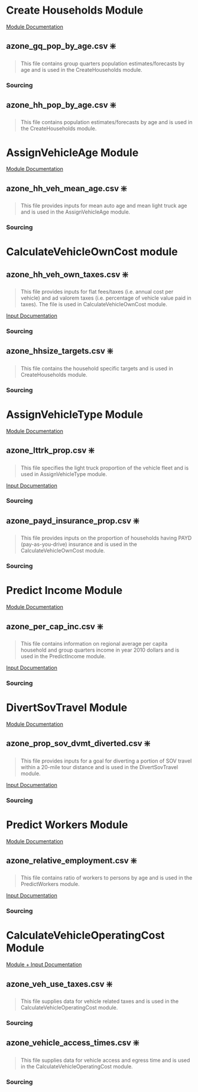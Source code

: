 # Create Households Module
[Module Documentation](https://github.com/visioneval/VisionEval/blob/master/sources/modules/VESimHouseholds/inst/module_docs/CreateHouseholds.md#createhouseholds-module)

## azone_gq_pop_by_age.csv ❇️

>This file contains group quarters population estimates/forecasts by age and is used in the CreateHouseholds module.


### Sourcing


## azone_hh_pop_by_age.csv ❇️

>This file contains population estimates/forecasts by age and is used in the CreateHouseholds module.

# AssignVehicleAge Module

[Module Documentation](https://github.com/VisionEval/VisionEval-Docs/blob/master/tutorials/verspm/Modules_and_Outputs.md/#assignvehicleage)


## azone_hh_veh_mean_age.csv ❇️

>This file provides inputs for mean auto age and mean light truck age and is used in the AssignVehicleAge module.

### Sourcing


# CalculateVehicleOwnCost module

## azone_hh_veh_own_taxes.csv ❇️

>This file provides inputs for flat fees/taxes (i.e. annual cost per vehicle) and ad valorem taxes (i.e. percentage of vehicle value paid in taxes). The file is used in CalculateVehicleOwnCost module.

[Input Documentation](https://github.com/VisionEval/VisionEval-Docs/blob/master/tutorials/verspm/Modules_and_Outputs.md/#user-input-files)

### Sourcing


## azone_hhsize_targets.csv ❇️

>This file contains the household specific targets and is used in CreateHouseholds module.

### Sourcing


# AssignVehicleType Module

[Module Documentation](https://github.com/VisionEval/VisionEval-Docs/blob/master/tutorials/verspm/Modules_and_Outputs.md/#assignvehicletype)

## azone_lttrk_prop.csv ❇️

>This file specifies the light truck proportion of the vehicle fleet and is used in AssignVehicleType module.

[Input Documentation](https://github.com/VisionEval/VisionEval-Docs/blob/master/tutorials/verspm/Modules_and_Outputs.md/#user-input-files-16)

### Sourcing


## azone_payd_insurance_prop.csv ❇️

>This file provides inputs on the proportion of households having PAYD (pay-as-you-drive) insurance and is used in the CalculateVehicleOwnCost module.

### Sourcing


# Predict Income Module

[Module Documentation](https://github.com/VisionEval/VisionEval/blob/master/sources/modules/VESimHouseholds/inst/module_docs/PredictIncome.md#predictincome-module)

## azone_per_cap_inc.csv ❇️

>This file contains information on regional average per capita household and group quarters income in year 2010 dollars and is used in the PredictIncome module.

[Input Documentation](https://github.com/VisionEval/VisionEval-Docs/blob/master/tutorials/verspm/Modules_and_Outputs.md/#user-input-files-3)

### Sourcing


# DivertSovTravel Module

[Module Documentation](https://github.com/VisionEval/VisionEval-Docs/blob/master/tutorials/verspm/Modules_and_Outputs.md/#divertsovtravel)

## azone_prop_sov_dvmt_diverted.csv ❇️

>This file provides inputs for a goal for diverting a portion of SOV travel within a 20-mile tour distance and is used in the DivertSovTravel module.

[Input Documentation](https://github.com/VisionEval/VisionEval-Docs/blob/master/tutorials/verspm/Modules_and_Outputs.md/#user-input-files-24)

### Sourcing


# Predict Workers Module
[Module Documentation](https://github.com/VisionEval/VisionEval/blob/master/sources/modules/VESimHouseholds/inst/module_docs/PredictWorkers.md#predictworkers-module)

## azone_relative_employment.csv ❇️

>This file contains ratio of workers to persons by age and is used in the PredictWorkers module.

[Input Documentation](https://github.com/VisionEval/VisionEval-Docs/blob/master/tutorials/verspm/Modules_and_Outputs.md/#user-input-files-1)


### Sourcing


# CalculateVehicleOperatingCost Module
[Module + Input Documentation](https://github.com/VisionEval/VisionEval-Docs/blob/master/tutorials/verspm/Modules_and_Outputs.md/#calculatevehicleoperatingcost)

## azone_veh_use_taxes.csv ❇️
>This file supplies data for vehicle related taxes and is used in the CalculateVehicleOperatingCost module.

### Sourcing


## azone_vehicle_access_times.csv ❇️

>This file supplies data for vehicle access and egress time and is used in the CalculateVehicleOperatingCost module.

### Sourcing



